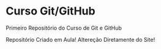 # Curso Git/GitHub
 Primeiro Repositório do Curso de Git e GitHub

Repositório Criado em Aula!
Altereção Diretamente do Site!
